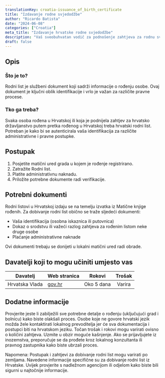 ```yaml
---
translationKey: croatia-issuance_of_birth_certificate
title: "Izdavanje rodne svjedodžbe"
author: "Ricardo Batista"
date: "2024-06-08"
categories: ["Croatia"]
meta_title: "Izdavanje hrvatske rodne svjedodžbe"
description: "Vaš sveobuhvatan vodič za podnošenje zahtjeva za rodnu svjedodžbu u Hrvatskoj"
draft: false
---
```


## Opis
### Što je to?
Rodni list je službeni dokument koji sadrži informacije o rođenju osobe. Ovaj dokument je ključni oblik identifikacije i vrlo je važan za različite pravne procese.

### Tko ga treba?
Svaka osoba rođena u Hrvatskoj ili koja je podnijela zahtjev za hrvatsko državljanstvo putem pretka rođenog u Hrvatskoj treba hrvatski rodni list. Potreban je kako bi se autenticirala vaša identifikacija za različite administrativne i pravne postupke.

## Postupak
1. Posjetite matični ured grada u kojem je rođenje registrirano.
2. Zatražite Rodni list.
3. Platite administrativnu naknadu.
4. Priložite potrebne dokumente radi verifikacije.

## Potrebni dokumenti
Rodni listovi u Hrvatskoj izdaju se na temelju izvatka iz Matične knjige rođenih. Za dobivanje rodni list obično se traže sljedeći dokumenti:

- Vaša identifikacija (osobna iskaznica ili putovnica)
- Dokaz o srodstvu ili važeći razlog zahtjeva za rođenim listom neke druge osobe
- Plaćanje administrativne naknade

Ovi dokumenti trebaju se donijeti u lokalni matični ured radi obrade.

## Davatelji koji to mogu učiniti umjesto vas

| Davatelj            |     Web stranica                               |     Rokovi         |        Trošak            |
| ------------------- | --------------------------------- |  :-------------: |  :-------------: |
| Hrvatska Vlada |  [gov.hr](https://www.gov.hr/) |   Oko 5 dana |      Varira      |

## Dodatne informacije
Provjerite jeste li zabilježili sve potrebne detalje o rođenju (uključujući grad i bolnicu) kako biste olakšali proces. Osobe koje ne govore hrvatski jezik možda žele kontaktirati lokalnog prevoditelja jer će sva dokumentacija i postupci biti na hrvatskom jeziku. Točan trošak i rokovi mogu varirati ovisno o količini zahtjeva. Uzmite u obzir moguće kašnjenje. Ako se prijavljujete iz inozemstva, preporučuje se da prođete kroz lokalnog konzultanta ili pravnog zastupnika kako biste ubrzali proces.

Napomena: Postupak i zahtjevi za dobivanje rodni list mogu varirati po zemljama. Navedene informacije specifične su za dobivanje rodni list iz Hrvatske. Uvijek provjerite s nadležnom agencijom ili odjelom kako biste bili sigurni u najtočnije informacije.